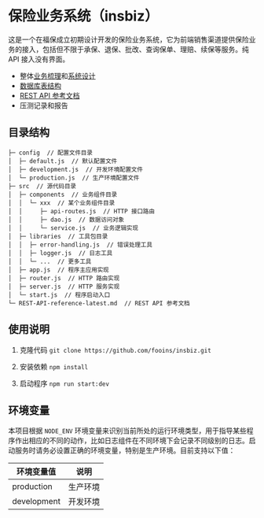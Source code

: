 # 保险业务系统（insbiz）

这是一个在福保成立初期设计开发的保险业务系统，它为前端销售渠道提供保险业务的接入，包括但不限于承保、退保、批改、查询保单、理赔、续保等服务。纯 API 接入没有界面。

- 整体[业务梳理](../../../.github/tree/main/profile/成立初期/成立初期业务梳理.md)和[系统设计](../../../.github/tree/main/profile/成立初期/成立初期系统设计.md)
- [数据库表结构](../../../.github/tree/main/profile/成立初期/sql)
- [REST API 参考文档](./REST-API-reference-latest.md)
- 压测记录和报告

## 目录结构

```
├─ config  // 配置文件目录
│  ├─ default.js  // 默认配置文件
│  ├─ development.js  // 开发环境配置文件
│  └─ production.js  // 生产环境配置文件
├─ src  // 源代码目录
│  ├─ components  // 业务组件目录
│  │  └─ xxx  // 某个业务组件目录
│  │     ├─ api-routes.js  // HTTP 接口路由
│  │     ├─ dao.js  // 数据访问对象
│  │     └─ service.js  // 业务逻辑实现
│  ├─ libraries  // 工具包目录
│  │  ├─ error-handling.js  // 错误处理工具
│  │  ├─ logger.js  // 日志工具
│  │  └─ ...  // 更多工具
│  ├─ app.js  // 程序主应用实现
│  ├─ router.js  // HTTP 路由实现
│  ├─ server.js  // HTTP 服务实现
│  └─ start.js  // 程序启动入口
└─ REST-API-reference-latest.md  // REST API 参考文档
```

## 使用说明

1. 克隆代码 `git clone https://github.com/fooins/insbiz.git`

2. 安装依赖 `npm install`

3. 启动程序 `npm run start:dev`

## 环境变量

本项目根据 `NODE_ENV` 环境变量来识别当前所处的运行环境类型，用于指导某些程序作出相应的不同的动作，比如日志组件在不同环境下会记录不同级别的日志。启动服务时请务必设置正确的环境变量，特别是生产环境。目前支持以下值：

| 环境变量值  | 说明     |
| ----------- | -------- |
| production  | 生产环境 |
| development | 开发环境 |
